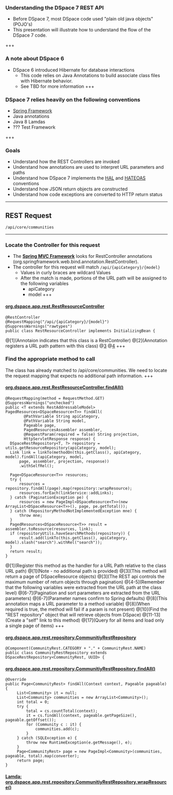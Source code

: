 ### Understanding the DSpace 7 REST API
- Before DSpace 7, most DSpace code used "plain old java objects"(POJO's)
- This presentation will illustrate how to understand the flow of the DSpace 7 code.

+++
### A note about DSpace 6
- DSpace 6 introduced Hibernate for database interactions
  - This code relies on Java Annotations to build associate class files with Hibernate behavior.
  - See TBD for more information
+++
### DSpace 7 relies heavily on the following conventions
- [Spring Framework](TBD)
- Java annotations
- Java 8 Lamdas
- ??? Test Framework

+++
### Goals
- Understand how the REST Controllers are invoked
- Understand how annotations are used to interpret URL parameters and paths
- Understand how DSpace 7 implements the [HAL](TBD) and [HATEOAS](TBD) conventions
- Understand how JSON return objects are constructed
- Understand how code exceptions are converted to HTTP return status

---
## REST Request
    /api/core/communities

---
### Locate the Controller for this request
- The __[Spring MVC Framework](https://docs.spring.io/spring/docs/current/spring-framework-reference/web.htm)__ looks for RestController annotations (org.springframework.web.bind.annotation.RestController).
- The controller for this request will match `/api/{apiCategory}/{model}`
  - Values in curly braces are wildcard Values
  - After the match is made, portions of the URL path will be assigned to the following variables
    - apiCategory
    - model
+++
#### [org.dspace.app.rest.RestResourceController](https://github.com/DSpace/DSpace/blob/master/dspace-spring-rest/src/main/java/org/dspace/app/rest/RestResourceController.java#L84-L87")

```
@RestController
@RequestMapping("/api/{apiCategory}/{model}")
@SuppressWarnings("rawtypes")
public class RestResourceController implements InitializingBean {
```
@[1](Annotaion indicates that this class is a RestController)
@[2](Annotation registers a URL path pattern with this class)
@[3](TBD)
@[4](TBD)
+++
### Find the appropriate method to call

The class has already matched to /api/core/communities.  We need to locate the request mapping that expects no additional path information.
+++
#### [org.dspace.app.rest.RestResourceController.findAll()](https://github.com/DSpace/DSpace/blob/master/dspace-spring-rest/src/main/java/org/dspace/app/rest/RestResourceController.java#L769-L787")

```
@RequestMapping(method = RequestMethod.GET)
@SuppressWarnings("unchecked")
public <T extends RestAddressableModel> PagedResources<DSpaceResource<T>> findAll(
        @PathVariable String apiCategory,
        @PathVariable String model,
        Pageable page,
        PagedResourcesAssembler assembler,
        @RequestParam(required = false) String projection,
        HttpServletResponse response) {
  DSpaceRestRepository<T, ?> repository = utils.getResourceRepository(apiCategory, model);
  Link link = linkTo(methodOn(this.getClass(), apiCategory, model).findAll(apiCategory, model,
      page, assembler, projection, response))
      .withSelfRel();

  Page<DSpaceResource<T>> resources;
  try {
      resources = repository.findAll(page).map(repository::wrapResource);
      resources.forEach(linkService::addLinks);
  } catch (PaginationException pe) {
      resources = new PageImpl<DSpaceResource<T>>(new ArrayList<DSpaceResource<T>>(), page, pe.getTotal());
  } catch (RepositoryMethodNotImplementedException mne) {
      throw mne;
  }
  PagedResources<DSpaceResource<T>> result = assembler.toResource(resources, link);
  if (repositoryUtils.haveSearchMethods(repository)) {
      result.add(linkTo(this.getClass(), apiCategory, model).slash("search").withRel("search"));
  }
  return result;
}
```
@[1](Register this method as the handler for a URL Path relative to the class URL path)
@[1](Note - no additional path is provided)
@[3](This method will return a page of DSpaceResource objects)
@[3](The REST api controls the maximum number of return objects through pagination)
@[4-5](Remember that the following variables were extracted from the URL path at the class level)
@[6-7](Pagination and sort parameters are extracted from the URL parameters)
@[6-7](Parameter names confirm to Spring defaults)
@[8](This annotation maps a URL parameter to a method variable)
@[8](When required is true, the method will fail if a param is not present)
@[10](Find the "REST repository" object that will retrieve objects from DSpace)
@[11-13](Create a "self" link to this method)
@[17](Query for all items and load only a single page of items)
+++
#### [org.dspace.app.rest.repository.CommunitiyRestRepository](https://github.com/DSpace/DSpace/blob/master/dspace-spring-rest/src/main/java/org/dspace/app/rest/repository/CommunityRestRepository.java#L37)
```
@Component(CommunityRest.CATEGORY + "." + CommunityRest.NAME)
public class CommunityRestRepository extends DSpaceRestRepository<CommunityRest, UUID> {
```

#### [org.dspace.app.rest.repository.CommunitiyRestRepository.findAll()](https://github.com/DSpace/DSpace/blob/master/dspace-spring-rest/src/main/java/org/dspace/app/rest/repository/CommunityRestRepository.java#L63-L79)
```
@Override
public Page<CommunityRest> findAll(Context context, Pageable pageable) {
     List<Community> it = null;
     List<Community> communities = new ArrayList<Community>();
     int total = 0;
     try {
         total = cs.countTotal(context);
         it = cs.findAll(context, pageable.getPageSize(), pageable.getOffset());
         for (Community c : it) {
             communities.add(c);
         }
     } catch (SQLException e) {
         throw new RuntimeException(e.getMessage(), e);
     }
     Page<CommunityRest> page = new PageImpl<Community>(communities, pageable, total).map(converter);
     return page;
}
```
#### [Lamda: org.dspace.app.rest.repository.CommunitiyRestRepository.wrapResource()](https://github.com/DSpace/DSpace/blob/master/dspace-spring-rest/src/main/java/org/dspace/app/rest/repository/CommunityRestRepository.java#L121-L124)
```
```  

